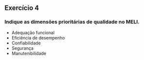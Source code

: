 ## Exercício 4

### Indique as dimensões prioritárias de qualidade no MELI.
- Adequação funcional 
- Eficiência de desempenho
- Confiabilidade
- Segurança
- Manutenibilidade

